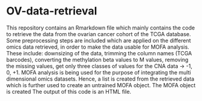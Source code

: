 # OV-data-retrieval

This repository contains an Rmarkdown file which mainly contains the code to retrieve the data from the ovarian cancer cohort of the TCGA database. Some preprocessing steps are included which are applied on the different omics data retrieved, in order to make the data usable for MOFA analysis. These include: downsizing of the data, trimming the column names (TCGA barcodes), converting the methylation beta values to M values, removing the missing values, get only three classes of values for the CNA data -> -1, 0, +1. MOFA analysis is being used for the purpose of integrating the multi dimensional omics datasets. Hence, a list is created from the retrieved data which is further used to create an untrained MOFA object. The MOFA object is created  The output of this code is an HTML file. 
